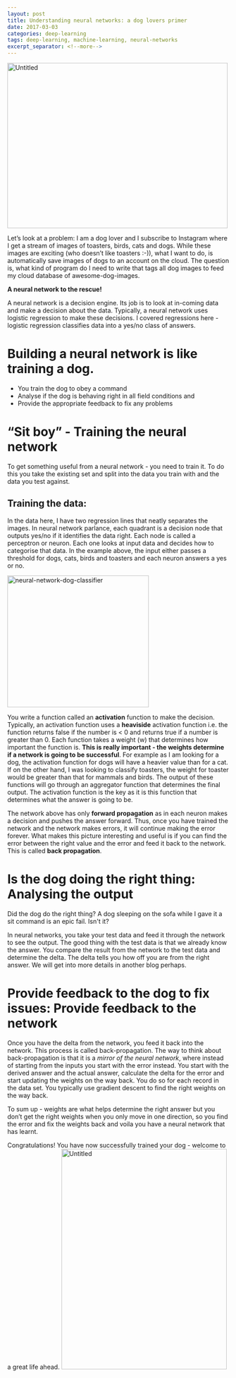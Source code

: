 ```yaml
---
layout: post
title: Understanding neural networks: a dog lovers primer
date: 2017-03-03
categories: deep-learning
tags: deep-learning, machine-learning, neural-networks
excerpt_separator: <!--more-->
---
```

<a data-flickr-embed="true"  href="https://www.flickr.com/photos/singh_harpreet/20774526803/in/album-72157656253958874/" title="Untitled"><img src="https://c1.staticflickr.com/1/683/20774526803_3215449907.jpg" width="500" height="375" alt="Untitled"></a><script async src="//embedr.flickr.com/assets/client-code.js" charset="utf-8"></script>


Let’s look at a problem: I am a dog lover and I subscribe to Instagram where I get a stream of images of toasters, birds, cats and dogs. While these images are exciting (who doesn’t like toasters :-)), what I want to do, is automatically save images of dogs to an account on the cloud. The question is, what kind of program do I need to write that tags all dog images to feed my cloud database of awesome-dog-images.

<!--more-->

**A neural network to the rescue!**

A neural network is a decision engine. Its job is to look at in-coming data and make a decision about the data. Typically, a neural network uses logistic regression to make these decisions. I covered regressions here - logistic regression classifies data into a yes/no class of answers.

# Building a neural network is like training a dog.

* You train the dog to obey a command
* Analyse if the dog is behaving right in all field conditions and
* Provide the appropriate feedback to fix any problems

# “Sit boy” - Training the neural network

To get something useful from a neural network - you need to train it. To do this you take the existing set and split into the data you train with and the data you test against.

## Training the data:


In the data here, I have two regression lines that neatly separates the images. In neural network parlance, each quadrant is a decision node that outputs yes/no if it identifies the data right. Each node is called a perceptron or neuron. Each one looks at input data and decides how to categorise that data. In the example above, the input either passes a threshold for dogs, cats, birds and toasters and each neuron answers a yes or no.

<a data-flickr-embed="true"  href="https://www.flickr.com/photos/singh_harpreet/33117754681/in/album-72157676656040944/" title="neural-network-dog-classifier"><img src="https://c1.staticflickr.com/4/3706/33117754681_a905397d50.jpg" width="321" height="299" alt="neural-network-dog-classifier"></a><script async src="//embedr.flickr.com/assets/client-code.js" charset="utf-8"></script>


You write a function called an **activation** function to make the decision. Typically, an activation function uses a **heaviside** activation function i.e. the function returns false if the number is < 0 and returns true if a number is greater than 0. Each function takes a weight (w) that determines how important the function is. **This is really important - the weights determine if a network is going to be successful**. For example as I am looking for a dog, the activation function for dogs will have a heavier value than for a cat. If on the other hand, I was looking to classify toasters, the weight for toaster would be greater than that for mammals and birds. The output of these functions will go through an aggregator function that determines the final output. The activation function is the key as it is this function that determines what the answer is going to be.

The network above has only **forward propagation** as in each neuron makes a decision and pushes the answer forward. Thus, once you have trained the network and the network makes errors, it will continue making the error forever. What makes this picture interesting and useful is if you can find the error between the right value and the error and feed it back to the network. This is called **back propagation**.

# Is the dog doing the right thing: Analysing the output

Did the dog do the right thing? A dog sleeping on the sofa while I gave it a sit command is an epic fail. Isn't it?

In neural networks, you take your test data and feed it through the network to see the output. The good thing with the test data is that we already know the answer. You compare the result from the network to the test data and determine the delta. The delta tells you how off you are from the right answer. We will get into more details in another blog perhaps.

# Provide feedback to the dog to fix issues: Provide feedback to the network

Once you have the delta from the network, you feed it back into the network. This process is called back-propagation. The way to think about back-propagation is that it is a _mirror of the neural network_, where instead of starting from the inputs you start with the error instead. You start with the derived answer and the actual answer, calculate the delta for the error and start updating the weights on the way back. You do so for each record in the data set. You typically use gradient descent to find the right weights on the way back.

To sum up - weights are what helps determine the right answer but you don’t get the right weights when you only move in one direction, so you find the error and fix the weights back and voila you have a neural network that has learnt.

Congratulations! You have now successfully trained your dog - welcome to a great life ahead.
<a data-flickr-embed="true"  href="https://www.flickr.com/photos/singh_harpreet/21208234279/in/album-72157656253958874/" title="Untitled"><img src="https://c1.staticflickr.com/6/5828/21208234279_0632463b60.jpg" width="375" height="500" alt="Untitled"></a><script async src="//embedr.flickr.com/assets/client-code.js" charset="utf-8"></script>
